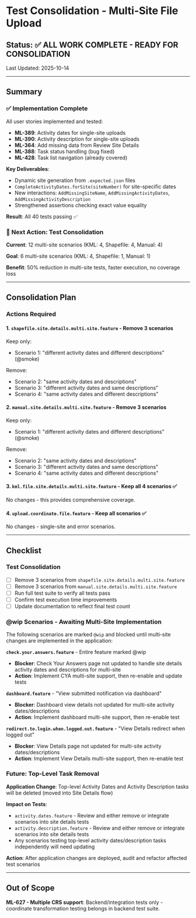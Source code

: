 # Test Consolidation - Multi-Site File Upload

## Status: ✅ ALL WORK COMPLETE - READY FOR CONSOLIDATION

Last Updated: 2025-10-14

---

## Summary

### ✅ Implementation Complete

All user stories implemented and tested:

- **ML-389**: Activity dates for single-site uploads
- **ML-390**: Activity description for single-site uploads
- **ML-364**: Add missing data from Review Site Details
- **ML-388**: Task status handling (bug fixed)
- **ML-428**: Task list navigation (already covered)

**Key Deliverables**:

- Dynamic site generation from `.expected.json` files
- `CompleteActivityDates.forSite(siteNumber)` for site-specific dates
- New interactions: `AddMissingSiteName`, `AddMissingActivityDates`, `AddMissingActivityDescription`
- Strengthened assertions checking exact value equality

**Result**: All 40 tests passing ✅

### 📝 Next Action: Test Consolidation

**Current**: 12 multi-site scenarios (KML: 4, Shapefile: 4, Manual: 4)

**Goal**: 6 multi-site scenarios (KML: 4, Shapefile: 1, Manual: 1)

**Benefit**: 50% reduction in multi-site tests, faster execution, no coverage loss

---

## Consolidation Plan

### Actions Required

#### 1. `shapefile.site.details.multi.site.feature` - Remove 3 scenarios

Keep only:

- Scenario 1: "different activity dates and different descriptions" (@smoke)

Remove:

- Scenario 2: "same activity dates and descriptions"
- Scenario 3: "different activity dates and same descriptions"
- Scenario 4: "same activity dates and different descriptions"

#### 2. `manual.site.details.multi.site.feature` - Remove 3 scenarios

Keep only:

- Scenario 1: "different activity dates and different descriptions" (@smoke)

Remove:

- Scenario 2: "same activity dates and descriptions"
- Scenario 3: "different activity dates and same descriptions"
- Scenario 4: "same activity dates and different descriptions"

#### 3. `kml.file.site.details.multi.site.feature` - Keep all 4 scenarios ✅

No changes - this provides comprehensive coverage.

#### 4. `upload.coordinate.file.feature` - Keep all scenarios ✅

No changes - single-site and error scenarios.

---

## Checklist

### Test Consolidation

- [ ] Remove 3 scenarios from `shapefile.site.details.multi.site.feature`
- [ ] Remove 3 scenarios from `manual.site.details.multi.site.feature`
- [ ] Run full test suite to verify all tests pass
- [ ] Confirm test execution time improvements
- [ ] Update documentation to reflect final test count

### @wip Scenarios - Awaiting Multi-Site Implementation

The following scenarios are marked `@wip` and blocked until multi-site changes are implemented in the application:

**`check.your.answers.feature`** - Entire feature marked @wip

- **Blocker**: Check Your Answers page not updated to handle site details activity dates and descriptions for multi-site
- **Action**: Implement CYA multi-site support, then re-enable and update tests

**`dashboard.feature`** - "View submitted notification via dashboard"

- **Blocker**: Dashboard view details not updated for multi-site activity dates/descriptions
- **Action**: Implement dashboard multi-site support, then re-enable test

**`redirect.to.login.when.logged.out.feature`** - "View Details redirect when logged out"

- **Blocker**: View Details page not updated for multi-site activity dates/descriptions
- **Action**: Implement View Details multi-site support, then re-enable test

### Future: Top-Level Task Removal

**Application Change**: Top-level Activity Dates and Activity Description tasks will be deleted (moved into Site Details flow)

**Impact on Tests**:

- `activity.dates.feature` - Review and either remove or integrate scenarios into site details tests
- `activity.description.feature` - Review and either remove or integrate scenarios into site details tests
- Any scenarios testing top-level activity dates/description tasks independently will need updating

**Action**: After application changes are deployed, audit and refactor affected test scenarios

---

## Out of Scope

**ML-627 - Multiple CRS support**: Backend/integration tests only - coordinate transformation testing belongs in backend test suite.
